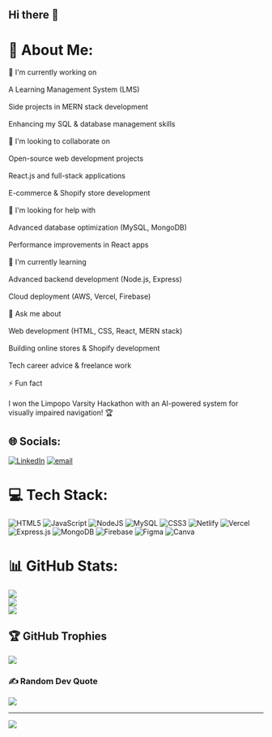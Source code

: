 ## Hi there 👋

# 💫 About Me:
🔭 I'm currently working on<br><br>    A Learning Management System (LMS)<br><br>    Side projects in MERN stack development<br><br>    Enhancing my SQL & database management skills<br><br>👯 I'm looking to collaborate on<br><br>    Open-source web development projects<br><br>    React.js and full-stack applications<br><br>    E-commerce & Shopify store development<br><br>🤝 I'm looking for help with<br><br>    Advanced database optimization (MySQL, MongoDB)<br><br>    Performance improvements in React apps<br><br>🌱 I'm currently learning<br><br>    Advanced backend development (Node.js, Express)<br><br>    Cloud deployment (AWS, Vercel, Firebase)<br><br>💬 Ask me about<br><br>    Web development (HTML, CSS, React, MERN stack)<br><br>    Building online stores & Shopify development<br><br>    Tech career advice & freelance work<br><br>⚡ Fun fact<br><br>    I won the Limpopo Varsity Hackathon with an AI-powered system for visually impaired navigation! 🏆


## 🌐 Socials:
[![LinkedIn](https://img.shields.io/badge/LinkedIn-%230077B5.svg?logo=linkedin&logoColor=white)](https://linkedin.com/in/emanuel-“noah”-maledimo-13770b200) [![email](https://img.shields.io/badge/Email-D14836?logo=gmail&logoColor=white)](mailto:maledimoemanuel@gmail.com) 

# 💻 Tech Stack:
![HTML5](https://img.shields.io/badge/html5-%23E34F26.svg?style=for-the-badge&logo=html5&logoColor=white) ![JavaScript](https://img.shields.io/badge/javascript-%23323330.svg?style=for-the-badge&logo=javascript&logoColor=%23F7DF1E) ![NodeJS](https://img.shields.io/badge/node.js-6DA55F?style=for-the-badge&logo=node.js&logoColor=white) ![MySQL](https://img.shields.io/badge/mysql-4479A1.svg?style=for-the-badge&logo=mysql&logoColor=white) ![CSS3](https://img.shields.io/badge/css3-%231572B6.svg?style=for-the-badge&logo=css3&logoColor=white) ![Netlify](https://img.shields.io/badge/netlify-%23000000.svg?style=for-the-badge&logo=netlify&logoColor=#00C7B7) ![Vercel](https://img.shields.io/badge/vercel-%23000000.svg?style=for-the-badge&logo=vercel&logoColor=white) ![Express.js](https://img.shields.io/badge/express.js-%23404d59.svg?style=for-the-badge&logo=express&logoColor=%2361DAFB) ![MongoDB](https://img.shields.io/badge/MongoDB-%234ea94b.svg?style=for-the-badge&logo=mongodb&logoColor=white) ![Firebase](https://img.shields.io/badge/firebase-a08021?style=for-the-badge&logo=firebase&logoColor=ffcd34) ![Figma](https://img.shields.io/badge/figma-%23F24E1E.svg?style=for-the-badge&logo=figma&logoColor=white) ![Canva](https://img.shields.io/badge/Canva-%2300C4CC.svg?style=for-the-badge&logo=Canva&logoColor=white)
# 📊 GitHub Stats:
![](https://github-readme-stats.vercel.app/api?username=maledimoemanuel&theme=dark&hide_border=false&include_all_commits=false&count_private=false)<br/>
![](https://nirzak-streak-stats.vercel.app/?user=maledimoemanuel&theme=dark&hide_border=false)<br/>
![](https://github-readme-stats.vercel.app/api/top-langs/?username=maledimoemanuel&theme=dark&hide_border=false&include_all_commits=false&count_private=false&layout=compact)

## 🏆 GitHub Trophies
![](https://github-profile-trophy.vercel.app/?username=maledimoemanuel&theme=radical&no-frame=false&no-bg=true&margin-w=4)

### ✍️ Random Dev Quote
![](https://quotes-github-readme.vercel.app/api?type=horizontal&theme=radical)

---
[![](https://visitcount.itsvg.in/api?id=maledimoemanuel&icon=0&color=0)](https://visitcount.itsvg.in)

<!-- Proudly created with GPRM ( https://gprm.itsvg.in ) -->
